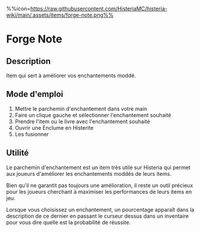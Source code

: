%%icon=https://raw.githubusercontent.com/HisteriaMC/histeria-wiki/main/.assets/items/forge-note.png%%
# Forge Note

## Description
Item qui sert à améliorer vos enchantements moddé.

## Mode d'emploi
1. Mettre le parchemin d'enchantement dans votre main
2. Faire un clique gauche et sélectionner l'enchantement souhaité
3. Prendre l'item ou le livre avec l'enchantement souhaité
4. Ouvrir une Enclume en Histerite
5. Les fusionner

## Utilité
Le parchemin d'enchantement est un item très utile sur Histeria qui permet aux joueurs d'améliorer les enchantements moddés de leurs items.


Bien qu'il ne garantit pas toujours une amélioration, il reste un outil précieux pour les joueurs cherchant à maximiser les performances de leurs items en jeu.


Lorsque vous choisissez un enchantement, un pourcentage apparaît dans la description de ce dernier en passant le curseur dessus dans un inventaire pour vous dire quelle est la probabilité de réussite.


